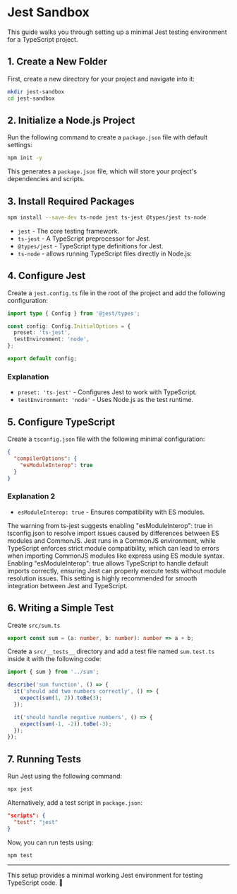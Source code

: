 # Jest Sandbox

This guide walks you through setting up a minimal Jest testing environment for a TypeScript project.

## 1. Create a New Folder

First, create a new directory for your project and navigate into it:

```sh
mkdir jest-sandbox
cd jest-sandbox
```

## 2. Initialize a Node.js Project

Run the following command to create a `package.json` file with default settings:

```sh
npm init -y
```

This generates a `package.json` file, which will store your project's dependencies and scripts.

## 3. Install Required Packages

```sh
npm install --save-dev ts-node jest ts-jest @types/jest ts-node
```

- `jest` - The core testing framework.
- `ts-jest` - A TypeScript preprocessor for Jest.
- `@types/jest` - TypeScript type definitions for Jest.
- `ts-node` - allows running TypeScript files directly in Node.js:

## 4. Configure Jest

Create a `jest.config.ts` file in the root of the project and add the following configuration:

```ts
import type { Config } from '@jest/types';

const config: Config.InitialOptions = {
  preset: 'ts-jest',
  testEnvironment: 'node',
};

export default config;
```

### Explanation

- `preset: 'ts-jest'` - Configures Jest to work with TypeScript.
- `testEnvironment: 'node'` - Uses Node.js as the test runtime.

## 5. Configure TypeScript

Create a `tsconfig.json` file with the following minimal configuration:

```json
{
  "compilerOptions": {
    "esModuleInterop": true
  }
}
```

### Explanation 2

- `esModuleInterop: true` - Ensures compatibility with ES modules.

The warning from ts-jest suggests enabling "esModuleInterop": true in tsconfig.json to resolve import issues caused by differences between ES modules and CommonJS. Jest runs in a CommonJS environment, while TypeScript enforces strict module compatibility, which can lead to errors when importing CommonJS modules like express using ES module syntax. Enabling "esModuleInterop": true allows TypeScript to handle default imports correctly, ensuring Jest can properly execute tests without module resolution issues. This setting is highly recommended for smooth integration between Jest and TypeScript.

## 6. Writing a Simple Test

Create `src/sum.ts`

```ts
export const sum = (a: number, b: number): number => a + b;
```

Create a `src/__tests__` directory and add a test file named `sum.test.ts` inside it with the following code:

```ts
import { sum } from '../sum';

describe('sum function', () => {
  it('should add two numbers correctly', () => {
    expect(sum(1, 2)).toBe(3);
  });

  it('should handle negative numbers', () => {
    expect(sum(-1, -2)).toBe(-3);
  });
});
```

## 7. Running Tests

Run Jest using the following command:

```sh
npx jest
```

Alternatively, add a test script in `package.json`:

```json
"scripts": {
  "test": "jest"
}
```

Now, you can run tests using:

```sh
npm test
```

---

This setup provides a minimal working Jest environment for testing TypeScript code. 🚀
